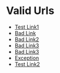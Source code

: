 Valid Urls
==========

* [Test Link1](http://www.test1.com)
* [Bad Link](http://www.badlink1.com)
* [Bad Link2](http://www.badlink2.com)
* [Bad Link3](http://www.badlink3.com)
* [Bad Link3](http://www.badlink4.com)
* [Exception](http://www.exception.com)
* [Test Link2](http://www.test2.com)
